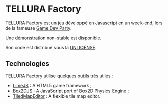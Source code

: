 TELLURA Factory
============

TELLURA Factory est un jeu développé en Javascript en un week-end, lors de la fameuse [Game Dev Party](http://gamedevparty.fr).

Une [démonstration](http://tellura.app5.fr) non-stable est disponible.

Son code est distribué sous la [UNLICENSE](http://unlicense.org).


Technologies
------------
TELLURA Factory utilise quelques outils très utiles :

- [LimeJS](http://www.limejs.com/) : A HTML5 game framework ;
- [Box2DJS](http://box2d-js.sourceforge.net/) : A JavaScript port of Box2D Physics Engine ;
- [TiledMapEditor](http://www.mapeditor.org/) : A flexible tile map editor.



